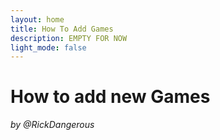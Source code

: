 ```yaml
---
layout: home
title: How To Add Games
description: EMPTY FOR NOW
light_mode: false
---
```


# How to add new Games
_by @RickDangerous_
